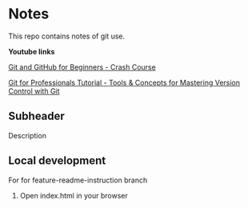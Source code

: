 
# Notes 

This repo contains notes of git use.


**Youtube links**
  

[Git and GitHub for Beginners - Crash Course](https://youtu.be/RGOj5yH7evk)

[Git for Professionals Tutorial - Tools & Concepts for Mastering Version Control with Git](https://youtu.be/Uszj_k0DGsg)

## Subheader

Description 

## Local development

For for feature-readme-instruction branch

1. Open index.html in your browser


